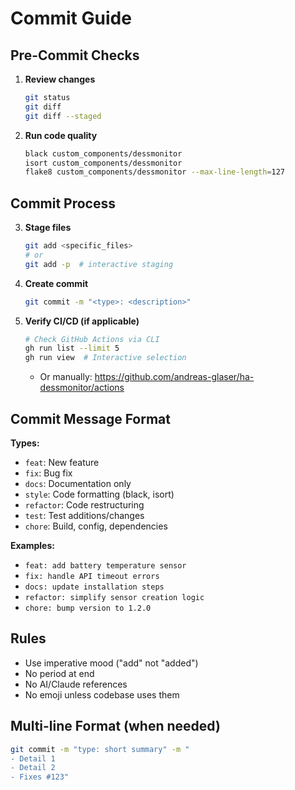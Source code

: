 # Commit Guide

## Pre-Commit Checks

1. **Review changes**
   ```bash
   git status
   git diff
   git diff --staged
   ```

2. **Run code quality**
   ```bash
   black custom_components/dessmonitor
   isort custom_components/dessmonitor
   flake8 custom_components/dessmonitor --max-line-length=127
   ```

## Commit Process

3. **Stage files**
   ```bash
   git add <specific_files>
   # or
   git add -p  # interactive staging
   ```

4. **Create commit**
   ```bash
   git commit -m "<type>: <description>"
   ```

5. **Verify CI/CD (if applicable)**
   ```bash
   # Check GitHub Actions via CLI
   gh run list --limit 5
   gh run view  # Interactive selection
   ```
   - Or manually: https://github.com/andreas-glaser/ha-dessmonitor/actions

## Commit Message Format

**Types:**
- `feat`: New feature
- `fix`: Bug fix
- `docs`: Documentation only
- `style`: Code formatting (black, isort)
- `refactor`: Code restructuring
- `test`: Test additions/changes
- `chore`: Build, config, dependencies

**Examples:**
- `feat: add battery temperature sensor`
- `fix: handle API timeout errors`
- `docs: update installation steps`
- `refactor: simplify sensor creation logic`
- `chore: bump version to 1.2.0`

## Rules
- Use imperative mood ("add" not "added")
- No period at end
- No AI/Claude references
- No emoji unless codebase uses them

## Multi-line Format (when needed)
```bash
git commit -m "type: short summary" -m "
- Detail 1
- Detail 2
- Fixes #123"
```